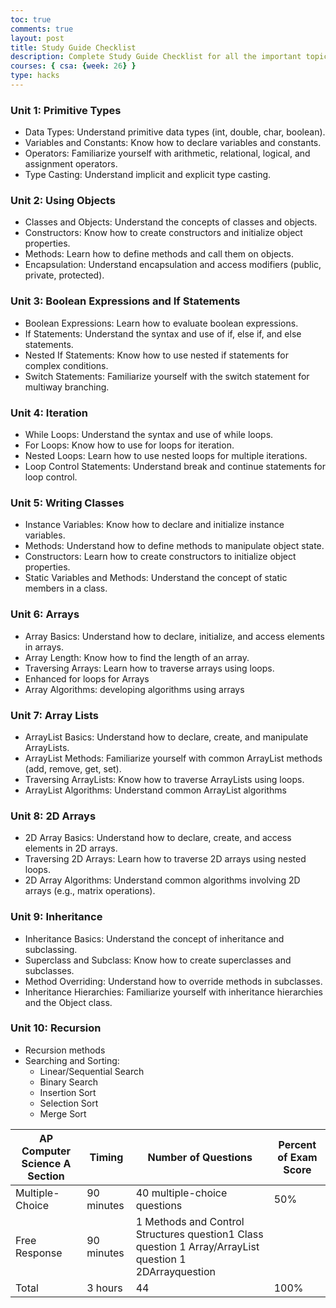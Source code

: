 ```yaml
---
toc: true
comments: true
layout: post
title: Study Guide Checklist
description: Complete Study Guide Checklist for all the important topics in every Unit in AP Computer Science A
courses: { csa: {week: 26} }
type: hacks
---
```



### Unit 1: Primitive Types
- Data Types: Understand primitive data types (int, double, char, boolean).
- Variables and Constants: Know how to declare variables and constants.
- Operators: Familiarize yourself with arithmetic, relational, logical, and assignment operators.
- Type Casting: Understand implicit and explicit type casting.

### Unit 2: Using Objects
- Classes and Objects: Understand the concepts of classes and objects.
- Constructors: Know how to create constructors and initialize object properties.
- Methods: Learn how to define methods and call them on objects.
- Encapsulation: Understand encapsulation and access modifiers (public, private, protected).

### Unit 3: Boolean Expressions and If Statements
- Boolean Expressions: Learn how to evaluate boolean expressions.
- If Statements: Understand the syntax and use of if, else if, and else statements.
- Nested If Statements: Know how to use nested if statements for complex conditions.
- Switch Statements: Familiarize yourself with the switch statement for multiway branching.

### Unit 4: Iteration
- While Loops: Understand the syntax and use of while loops.
- For Loops: Know how to use for loops for iteration.
- Nested Loops: Learn how to use nested loops for multiple iterations.
- Loop Control Statements: Understand break and continue statements for loop control.

### Unit 5: Writing Classes
- Instance Variables: Know how to declare and initialize instance variables.
- Methods: Understand how to define methods to manipulate object state.
- Constructors: Learn how to create constructors to initialize object properties.
- Static Variables and Methods: Understand the concept of static members in a class.

### Unit 6: Arrays
- Array Basics: Understand how to declare, initialize, and access elements in arrays.
- Array Length: Know how to find the length of an array.
- Traversing Arrays: Learn how to traverse arrays using loops.
- Enhanced for loops for Arrays
- Array Algorithms: developing algorithms using arrays

### Unit 7: Array Lists
- ArrayList Basics: Understand how to declare, create, and manipulate ArrayLists.
- ArrayList Methods: Familiarize yourself with common ArrayList methods (add, remove, get, set).
- Traversing ArrayLists: Know how to traverse ArrayLists using loops.
- ArrayList Algorithms: Understand common ArrayList algorithms 

### Unit 8: 2D Arrays
- 2D Array Basics: Understand how to declare, create, and access elements in 2D arrays.
- Traversing 2D Arrays: Learn how to traverse 2D arrays using nested loops.
- 2D Array Algorithms: Understand common algorithms involving 2D arrays (e.g., matrix operations).

### Unit 9: Inheritance
- Inheritance Basics: Understand the concept of inheritance and subclassing.
- Superclass and Subclass: Know how to create superclasses and subclasses.
- Method Overriding: Understand how to override methods in subclasses.
- Inheritance Hierarchies: Familiarize yourself with inheritance hierarchies and the Object class.

### Unit 10: Recursion
- Recursion methods
- Searching and Sorting:
  - Linear/Sequential Search
  - Binary Search
  - Insertion Sort
  - Selection Sort
  - Merge Sort


| AP Computer Science A Section   | Timing | Number of Questions | Percent of Exam Score  | 
| -------- | ------- | -------- | ------- |
| Multiple-Choice  | 90 minutes    | 40 multiple-choice questions | 50%  |
| Free Response | 90 minutes     | 1 Methods and Control Structures question1 Class question 1 Array/ArrayList question 1 2DArrayquestion|  |
| Total    | 3 hours    |  44 |  100% |
